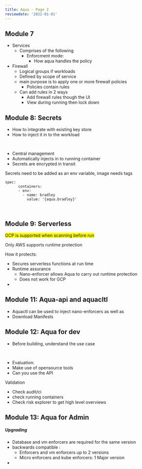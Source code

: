 ```yaml
---
title: Aqua - Page 2
reviewdate: '2022-01-01'
---
```



<h2 id="bkmrk-module-7">Module 7</h2>
<ul id="bkmrk-services-comprises-o">
<li>Services
<ul>
<li>Comprises of the following
<ul>
<li>Enforcment mode:
<ul>
<li>How aqua handles the policy </li>
</ul>
</li>
</ul>
</li>
</ul>
</li>
<li>Firewall 
<ul>
<li>Logical groups if workloads</li>
<li>Defined by scope of service</li>
<li>main purpose is to apply one or more firewall policies
<ul>
<li>Policies contain rules</li>
</ul>
</li>
<li>Can add rules in 2 ways
<ul>
<li>Add firewall rules though the UI</li>
<li>View during running then lock down</li>
</ul>
</li>
</ul>
</li>
</ul>
<h2 id="bkmrk-module-8%3A-secrets">Module 8: Secrets</h2>
<ul id="bkmrk-how-to-integrate-wit">
<li>How to integrate with existing key store</li>
<li>How to inject it in to the workload</li>
</ul>
<p id="bkmrk-%C2%A0"> </p>
<ul id="bkmrk-central-management%C2%A0-">
<li>Central management </li>
<li>Automatically injects in to running container</li>
<li>Secrets are encrypted in transit</li>
</ul>
<p id="bkmrk-secrets-need-to-be-a">Secrets need to be added as an env variable, image needs tags</p>
<pre id="bkmrk-spec%3A-containers%3A---"><code class="language-">spec:
      containers:
      - env:
        - name: bradley
          value: '{aqua.bradley}'</code></pre>
<p id="bkmrk-%C2%A0-0"> </p>
<h2 id="bkmrk-module-9%3A-serverless">Module 9: Serverless</h2>
<p id="bkmrk-gcp-is-supported-whe"><span style="background-color: #ffff00;">GCP is supported when scanning before run</span></p>
<p id="bkmrk-only-aws-supports-ru">Only AWS supports runtime protection</p>
<p id="bkmrk-how-it-potects%3A">How it protects:</p>
<ul id="bkmrk-secures-serverless-f">
<li>Secures serverless functions at run time</li>
<li>Runtime assurance
<ul>
<li>Nano-enforcer allows Aqua to carry out runtime protection</li>
<li>Does not work for GCP</li>
</ul>
</li>
<li> </li>
</ul>
<h2 id="bkmrk-%C2%A0-1">Module 11: Aqua-api and aquacltl</h2>
<ul id="bkmrk-aquactl-can-be-used-">
<li>Aquactl can be used to inject nano-enforcers as well as</li>
<li>Download Manifests </li>
</ul>
<h2 id="bkmrk-module-12%3A-aqua-for-">Module 12: Aqua for dev</h2>
<ul id="bkmrk-before-building%2C-und">
<li>Before building, understand the use case</li>
</ul>
<p id="bkmrk-%C2%A0-2"> </p>
<ul id="bkmrk-evaluation%3A-make-use">
<li>Evaluation:</li>
<li>Make use of opensource tools</li>
<li>Can you use the API</li>
</ul>
<p id="bkmrk-validation">Validation</p>
<ul id="bkmrk-check-audit%2Fci-check">
<li>Check audit/ci</li>
<li>check running containers</li>
<li>Check risk explorer to get high level overviews </li>
</ul>
<h2 id="bkmrk-module-13%3A-aqua-for-">Module 13: Aqua for Admin</h2>
<h5 id="bkmrk-upgrading">Upgrading</h5>
<ul id="bkmrk-database-and-vm-enfo">
<li>Database and vm enforcers are required for the same version</li>
<li>backwards compatible :
<ul>
<li>Enforcers and vm enforcers up to 2 versions</li>
<li>Micro enforcers and kube enforcers: 1 Major version</li>
</ul>
</li>
<li> </li>
</ul>
<p id="bkmrk-%C2%A0-3"> </p>
<p id="bkmrk-%C2%A0-4"> </p>
<p id="bkmrk-%C2%A0-5"> </p>
<p id="bkmrk-%C2%A0-6"> </p>
<p id="bkmrk-%C2%A0-7"> </p>
